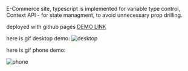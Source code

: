 E-Commerce site, typescript is implemented for variable type control,
Context API - for state managment, to avoid unnecessary prop drilling.

deployed with github pages [DEMO LINK](https://pavel-gutsal.github.io/Gadgetarium/)


here is gif desktop demo:
![desktop](./description/desktop.gif)

here is gif phone demo:

![phone](./description/phone.gif)
